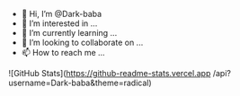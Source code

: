 - 👋 Hi, I’m @Dark-baba
- 👀 I’m interested in ...
- 🌱 I’m currently learning ...
- 💞️ I’m looking to collaborate on ...
- 📫 How to reach me ...

<!---
Dark-baba/Dark-baba is a ✨ special ✨ repository because its `README.md` (this file) appears on your GitHub profile.
You can click the Preview link to take a look at your changes.
--->

![GitHub
Stats](https://github-readme-stats.vercel.app
/api?username=Dark-baba&theme=radical)
